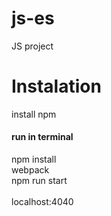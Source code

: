 # js-es
JS project

# Instalation
install npm<br />

#### run in terminal
npm install<br />
webpack<br />
npm run start<br />
<br />
localhost:4040